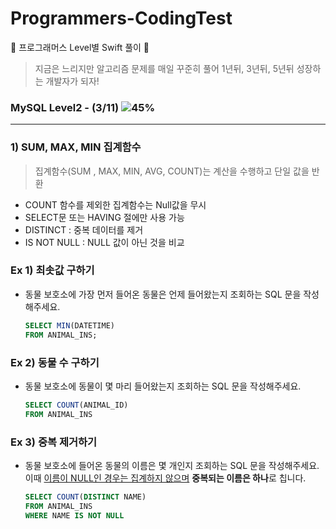 # Programmers-CodingTest

🐢 프로그래머스 Level별 Swift 풀이 🚀

>지금은 느리지만 알고리즘 문제를 매일 꾸준히 풀어 1년뒤, 3년뒤, 5년뒤 성장하는 개발자가 되자!



### MySQL Level2 - (3/11) ![45%](https://progress-bar.dev/30) 

---

### 1) SUM, MAX, MIN 집계함수

>집계함수(SUM , MAX, MIN, AVG, COUNT)는 계산을 수행하고 단일 값을 반환

- COUNT 함수를 제외한 집계함수는 Null값을 무시
- SELECT문 또는 HAVING 절에만 사용 가능
- DISTINCT : 중복 데이터를 제거
- IS NOT NULL : NULL 값이 아닌 것을 비교



### Ex 1) 최솟값 구하기

- 동물 보호소에 가장 먼저 들어온 동물은 언제 들어왔는지 조회하는 SQL 문을 작성해주세요.

  ```sql
  SELECT MIN(DATETIME)
  FROM ANIMAL_INS;
  ```



### Ex 2) 동물 수 구하기

- 동물 보호소에 동물이 몇 마리 들어왔는지 조회하는 SQL 문을 작성해주세요.

  ```sql
  SELECT COUNT(ANIMAL_ID)
  FROM ANIMAL_INS
  ```



### Ex 3) 중복 제거하기

- 동물 보호소에 들어온 동물의 이름은 몇 개인지 조회하는 SQL 문을 작성해주세요. 이때 <u>이름이 NULL인 경우는 집계하지 않으며</u> **중복되는 이름은 하나**로 칩니다.

  ```sql
  SELECT COUNT(DISTINCT NAME)
  FROM ANIMAL_INS
  WHERE NAME IS NOT NULL
  ```

  